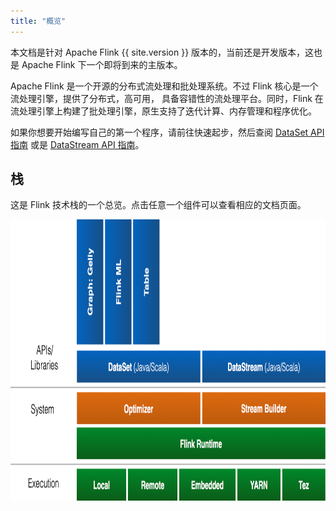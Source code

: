 ```yaml
---
title: "概览"
---
```

<!--
Licensed to the Apache Software Foundation (ASF) under one
or more contributor license agreements.  See the NOTICE file
distributed with this work for additional information
regarding copyright ownership.  The ASF licenses this file
to you under the Apache License, Version 2.0 (the
"License"); you may not use this file except in compliance
with the License.  You may obtain a copy of the License at

  http://www.apache.org/licenses/LICENSE-2.0

Unless required by applicable law or agreed to in writing,
software distributed under the License is distributed on an
"AS IS" BASIS, WITHOUT WARRANTIES OR CONDITIONS OF ANY
KIND, either express or implied.  See the License for the
specific language governing permissions and limitations
under the License.
-->

本文档是针对 Apache Flink {{ site.version }} 版本的，当前还是开发版本，这也是 Apache Flink 下一个即将到来的主版本。

Apache Flink 是一个开源的分布式流处理和批处理系统。不过 Flink 核心是一个流处理引擎，提供了分布式，高可用， 具备容错性的流处理平台。同时，Flink 在流处理引擎上构建了批处理引擎，原生支持了迭代计算、内存管理和程序优化。

如果你想要开始编写自己的第一个程序，请前往快速起步，然后查阅 [DataSet API 指南](apis/batch/index.html) 或是 [DataStream API 指南](apis/streaming/index.html)。

## 栈

这是 Flink 技术栈的一个总览。点击任意一个组件可以查看相应的文档页面。

<img src="fig/overview-stack-0.9.png" width="893" height="450" alt="Stack" usemap="#overview-stack">

<map name="overview-stack">
  <area shape="rect" coords="188,0,263,200" alt="Graph API: Gelly" href="libs/gelly_guide.html">
  <area shape="rect" coords="268,0,343,200" alt="Flink ML" href="libs/ml/">
  <area shape="rect" coords="348,0,423,200" alt="Table" href="libs/table.html">

  <area shape="rect" coords="188,205,538,260" alt="DataSet API (Java/Scala)" href="apis/batch/index.html">
  <area shape="rect" coords="543,205,893,260" alt="DataStream API (Java/Scala)" href="apis/streaming/index.html">

  <!-- <area shape="rect" coords="188,275,538,330" alt="Optimizer" href="optimizer.html"> -->
  <!-- <area shape="rect" coords="543,275,893,330" alt="Stream Builder" href="streambuilder.html"> -->

  <area shape="rect" coords="188,335,893,385" alt="Flink Runtime" href="internals/general_arch.html">

  <area shape="rect" coords="188,405,328,455" alt="Local" href="apis/local_execution.html">
  <area shape="rect" coords="333,405,473,455" alt="Remote" href="apis/cluster_execution.html">
  <area shape="rect" coords="478,405,638,455" alt="Embedded" href="apis/local_execution.html">
  <area shape="rect" coords="643,405,765,455" alt="YARN" href="setup/yarn_setup.html">
</map>
